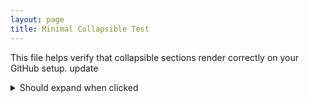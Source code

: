 ```yaml
---
layout: page
title: Minimal Collapsible Test
---
```


This file helps verify that collapsible sections render correctly on your GitHub setup.
update
<details>
  <summary>Should expand when clicked</summary>

If you can read this paragraph after clicking, collapsible sections work in your renderer.

- Bullet 1
- Bullet 2

</details>

